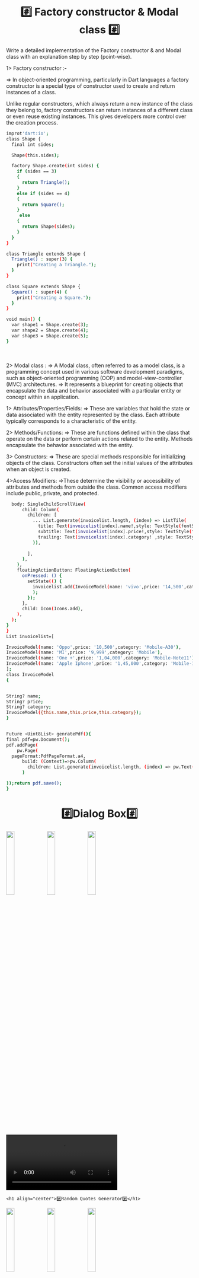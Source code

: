 <h1 align="center">
 #️⃣ Factory constructor & Modal class #️⃣
</h1>
<p>
  <p>Write a detailed implementation of the Factory constructor & and Modal class with an explanation step by step (point-wise).</p>

1> Factory constructor :-

=>     In object-oriented programming, particularly in  Dart languages   a factory constructor is a special type of constructor used to create and return instances of a class.

 Unlike regular constructors, which always return a new instance of the class they belong to, factory constructors can return instances of a different class or even reuse existing instances. This gives developers more control over the creation process.

```bash
improt'dart:io';
class Shape {
  final int sides;

  Shape(this.sides);

  factory Shape.create(int sides) {
    if (sides == 3)
    {
      return Triangle();
    }
    else if (sides == 4)
    {
      return Square();
    }
     else
    {
      return Shape(sides);
    }
  }
}

class Triangle extends Shape {
  Triangle() : super(3) {
    print("Creating a Triangle.");
  }
}

class Square extends Shape {
  Square() : super(4) {
    print("Creating a Square.");
  }
}

void main() {
  var shape1 = Shape.create(3); 
  var shape2 = Shape.create(4); 
  var shape3 = Shape.create(5); 
}

  ```


<br><br>
 2> Modal class :
=>    A Modal class, often referred to as a model class, is a programming concept used in various software development paradigms, such as object-oriented programming (OOP) and model-view-controller (MVC) architectures. 
=>   It represents a blueprint for creating objects that encapsulate the data and behavior associated with a particular entity or concept within an application.



1> Attributes/Properties/Fields: 
=> These are variables that hold the state or data associated with the entity represented by the class. Each attribute typically corresponds to a characteristic of the entity.

2> Methods/Functions:
=> These are functions defined within the class that operate on the data or perform certain actions related to the entity. Methods encapsulate the behavior associated with the entity.

3> Constructors:
=> These are special methods responsible for initializing objects of the class. Constructors often set the initial values of the attributes when an object is created.

4>Access Modifiers: 
=>These determine the visibility or accessibility of attributes and methods from outside the class. Common access modifiers include public, private, and protected.

  ```bash
    body: SingleChildScrollView(
        child: Column(
          children: [
            ... List.generate(invoicelist.length, (index) => ListTile(
              title: Text(invoicelist[index].name!,style: TextStyle(fontSize: 28),),
              subtitle: Text(invoicelist[index].price!,style: TextStyle(fontSize:26),),
              trailing: Text(invoicelist[index].category! ,style: TextStyle(fontSize:20),),
            )),
        
          ],
        ),
      ),
      floatingActionButton: FloatingActionButton(
        onPressed: () {
          setState(() {
            invoicelist.add(InvoiceModel(name: 'vivo',price: '14,500',category: 'Mobile-y21')
            );
          });
        },
        child: Icon(Icons.add),
      ),
    );
  }
}
List invoicelist=[

  InvoiceModel(name: 'Oppo',price: '10,500',category: 'Mobile-A30'),
  InvoiceModel(name: 'MI',price: '9,999',category: 'Mobile'),
  InvoiceModel(name: 'One +',price: '1,04,000',category: 'Mobile-Note11'),
  InvoiceModel(name: 'Apple Iphone',price: '1,45,000',category: 'Mobile-15 Promax'),
];
class InvoiceModel
{


  String? name;
  String? price;
  String? category;
  InvoiceModel({this.name,this.price,this.category});
}


Future <Uint8List> genratePdf(){
  final pdf=pw.Document();
  pdf.addPage(
      pw.Page(
    pageFormat:PdfPageFormat.a4,
        build: (Context)=>pw.Column(
          children: List.generate(invoicelist.length, (index) => pw.Text('${invoicelist[index].name!},  ${invoicelist[index].price!}   ${invoicelist[index].category!}\n\n\n',style: pw.TextStyle(fontSize: 24)),)
        )

  ));return pdf.save();
}


  `````     
</p>


  <h1 align="center">#️⃣Dialog Box#️⃣</h1>
  <P>
   <img src="https://github.com/harshdusane2103/quote_app_daily_task/blob/master/Basic.png" width=21%,heigth=35%>
    <img src="https://github.com/harshdusane2103/quote_app_daily_task/blob/master/full.png" width=21%,heigth=35%>
    <img src="https://github.com/harshdusane2103/quote_app_daily_task/blob/master/fuu.png" width=21%,heigth=35%>
    <video src="https://github.com/harshdusane2103/quote_app_daily_task/assets/161817658/0414f69a-29a1-4804-bb95-631f2f4bf77e">
 </P>
  
    <h1 align="center">#️⃣Random Quotes Generator#️⃣</h1>
  <P>
   <img src="https://github.com/harshdusane2103/quote_app_daily_task/blob/master/q1.jpg" width=21%,heigth=35%>
    <img src="https://github.com/harshdusane2103/quote_app_daily_task/blob/master/q2.jpg" width=21%,heigth=35%>
    <img src="https://github.com/harshdusane2103/quote_app_daily_task/blob/master/q3.jpg" width=21%,heigth=35%>
    <video src="https://github.com/harshdusane2103/quote_app_daily_task/assets/161817658/a57facf1-a345-4d33-b9cc-83bf39231a17">
</P>
      
     
    <h1 align="center">#️⃣Listview to Gridview Toggle View#️⃣</h1>
  <P>
     <img src="https://github.com/harshdusane2103/quote_app_daily_task/blob/master/grid.png" width=21%,heigth=35%>
     <img src="https://github.com/harshdusane2103/quote_app_daily_task/blob/master/gridtoo.png" width=21%,heigth=35%>
     <video src="https://github.com/harshdusane2103/quote_app_daily_task/assets/161817658/0ff35194-f2e5-478a-815c-7bc4ba038e3a"></video>
</P>



l
